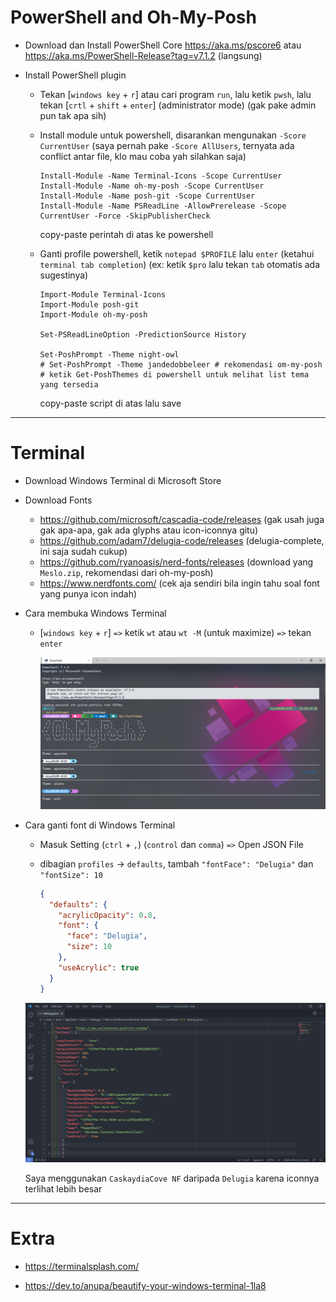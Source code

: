 # PowerShell and Oh-My-Posh

- Download dan Install PowerShell Core
  https://aka.ms/pscore6 atau https://aka.ms/PowerShell-Release?tag=v7.1.2 (langsung)

- Install PowerShell plugin

  - Tekan [`windows key` + `r`] atau cari program `run`, lalu ketik `pwsh`, lalu tekan [`crtl` + `shift` + `enter`] (administrator mode) (gak pake admin pun tak apa sih)
  - Install module untuk powershell, disarankan mengunakan `-Score CurrentUser` (saya pernah pake `-Score AllUsers`, ternyata ada conflict antar file, klo mau coba yah silahkan saja)
    ```
    Install-Module -Name Terminal-Icons -Scope CurrentUser
    Install-Module -Name oh-my-posh -Scope CurrentUser
    Install-Module -Name posh-git -Scope CurrentUser
    Install-Module -Name PSReadLine -AllowPrerelease -Scope CurrentUser -Force -SkipPublisherCheck
    ```
    copy-paste perintah di atas ke powershell
  - Ganti profile powershell, ketik `notepad $PROFILE` lalu `enter` (ketahui `terminal tab completion`) (ex: ketik `$pro` lalu tekan `tab` otomatis ada sugestinya)

    ```
    Import-Module Terminal-Icons
    Import-Module posh-git
    Import-Module oh-my-posh

    Set-PSReadLineOption -PredictionSource History

    Set-PoshPrompt -Theme night-owl
    # Set-PoshPrompt -Theme jandedobbeleer # rekomendasi om-my-posh
    # ketik Get-PoshThemes di powershell untuk melihat list tema yang tersedia
    ```

    copy-paste script di atas lalu save

---

# Terminal

- Download Windows Terminal di Microsoft Store

- Download Fonts

  - https://github.com/microsoft/cascadia-code/releases (gak usah juga gak apa-apa, gak ada glyphs atau icon-iconnya gitu)
  - https://github.com/adam7/delugia-code/releases (delugia-complete, ini saja sudah cukup)
  - https://github.com/ryanoasis/nerd-fonts/releases (download yang `Meslo.zip`, rekomendasi dari oh-my-posh)
  - https://www.nerdfonts.com/ (cek aja sendiri bila ingin tahu soal font yang punya icon indah)

- Cara membuka Windows Terminal

  - [`windows key` + `r`] `=>` ketik `wt` atau `wt -M` (untuk maximize) `=>` tekan `enter`

    ![Windows Terminal](./images/wt.png "Windows Terminal")

- Cara ganti font di Windows Terminal

  - Masuk Setting (`ctrl` + `,`) (`control` dan `comma`) `=>` Open JSON File

  - dibagian `profiles` -> `defaults`, tambah `"fontFace": "Delugia"` dan `"fontSize": 10`
    ```json
    {
      "defaults": {
        "acrylicOpacity": 0.8,
        "font": {
          "face": "Delugia",
          "size": 10
        },
        "useAcrylic": true
      }
    }
    ```

  ![Windows Terminal](./images/wt-settings.png "Windows Terminal")

  Saya menggunakan `CaskaydiaCove NF` daripada `Delugia` karena iconnya terlihat lebih besar

---

# Extra

- https://terminalsplash.com/

- https://dev.to/anupa/beautify-your-windows-terminal-1la8

